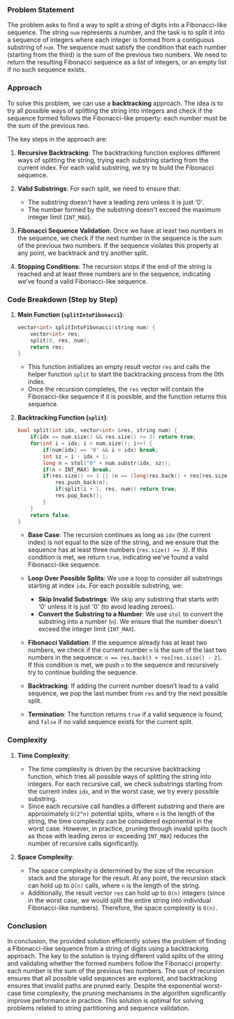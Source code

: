 ### Problem Statement

The problem asks to find a way to split a string of digits into a Fibonacci-like sequence. The string `num` represents a number, and the task is to split it into a sequence of integers where each integer is formed from a contiguous substring of `num`. The sequence must satisfy the condition that each number (starting from the third) is the sum of the previous two numbers. We need to return the resulting Fibonacci sequence as a list of integers, or an empty list if no such sequence exists.

### Approach

To solve this problem, we can use a **backtracking** approach. The idea is to try all possible ways of splitting the string into integers and check if the sequence formed follows the Fibonacci-like property: each number must be the sum of the previous two. 

The key steps in the approach are:

1. **Recursive Backtracking**: The backtracking function explores different ways of splitting the string, trying each substring starting from the current index. For each valid substring, we try to build the Fibonacci sequence.
   
2. **Valid Substrings**: For each split, we need to ensure that:
   - The substring doesn't have a leading zero unless it is just '0'.
   - The number formed by the substring doesn't exceed the maximum integer limit (`INT_MAX`).
   
3. **Fibonacci Sequence Validation**: Once we have at least two numbers in the sequence, we check if the next number in the sequence is the sum of the previous two numbers. If the sequence violates this property at any point, we backtrack and try another split.

4. **Stopping Conditions**: The recursion stops if the end of the string is reached and at least three numbers are in the sequence, indicating we’ve found a valid Fibonacci-like sequence.

### Code Breakdown (Step by Step)

1. **Main Function (`splitIntoFibonacci`)**:
   ```cpp
   vector<int> splitIntoFibonacci(string num) {
       vector<int> res;
       split(0, res, num);
       return res;
   }
   ```
   - This function initializes an empty result vector `res` and calls the helper function `split` to start the backtracking process from the 0th index.
   - Once the recursion completes, the `res` vector will contain the Fibonacci-like sequence if it is possible, and the function returns this sequence.

2. **Backtracking Function (`split`)**:
   ```cpp
   bool split(int idx, vector<int> &res, string num) {
       if(idx == num.size() && res.size() >= 3) return true;
       for(int i = idx; i < num.size(); i++) {
           if(num[idx] == '0' && i > idx) break;
           int sz = i - idx + 1;
           long n = stol("0" + num.substr(idx, sz));
           if(n > INT_MAX) break;
           if(res.size() <= 1 || (n == (long)res.back() + res[res.size() - 2])) {
               res.push_back(n);
               if(split(i + 1, res, num)) return true;
               res.pop_back();
           }
       }
       return false;
   }
   ```
   - **Base Case**: The recursion continues as long as `idx` (the current index) is not equal to the size of the string, and we ensure that the sequence has at least three numbers (`res.size() >= 3`). If this condition is met, we return `true`, indicating we've found a valid Fibonacci-like sequence.
   
   - **Loop Over Possible Splits**: We use a loop to consider all substrings starting at index `idx`. For each possible substring, we:
     - **Skip Invalid Substrings**: We skip any substring that starts with '0' unless it is just '0' (to avoid leading zeroes).
     - **Convert the Substring to a Number**: We use `stol` to convert the substring into a number (`n`). We ensure that the number doesn't exceed the integer limit (`INT_MAX`).
     
   - **Fibonacci Validation**: If the sequence already has at least two numbers, we check if the current number `n` is the sum of the last two numbers in the sequence: `n == res.back() + res[res.size() - 2]`. If this condition is met, we push `n` to the sequence and recursively try to continue building the sequence.
   
   - **Backtracking**: If adding the current number doesn’t lead to a valid sequence, we pop the last number from `res` and try the next possible split.

   - **Termination**: The function returns `true` if a valid sequence is found, and `false` if no valid sequence exists for the current split.

### Complexity

1. **Time Complexity**:
   - The time complexity is driven by the recursive backtracking function, which tries all possible ways of splitting the string into integers. For each recursive call, we check substrings starting from the current index `idx`, and in the worst case, we try every possible substring.
   - Since each recursive call handles a different substring and there are approximately `O(2^n)` potential splits, where `n` is the length of the string, the time complexity can be considered exponential in the worst case. However, in practice, pruning through invalid splits (such as those with leading zeros or exceeding `INT_MAX`) reduces the number of recursive calls significantly.

2. **Space Complexity**:
   - The space complexity is determined by the size of the recursion stack and the storage for the result. At any point, the recursion stack can hold up to `O(n)` calls, where `n` is the length of the string.
   - Additionally, the result vector `res` can hold up to `O(n)` integers (since in the worst case, we would split the entire string into individual Fibonacci-like numbers). Therefore, the space complexity is `O(n)`.

### Conclusion

In conclusion, the provided solution efficiently solves the problem of finding a Fibonacci-like sequence from a string of digits using a backtracking approach. The key to the solution is trying different valid splits of the string and validating whether the formed numbers follow the Fibonacci property: each number is the sum of the previous two numbers. The use of recursion ensures that all possible valid sequences are explored, and backtracking ensures that invalid paths are pruned early. Despite the exponential worst-case time complexity, the pruning mechanisms in the algorithm significantly improve performance in practice. This solution is optimal for solving problems related to string partitioning and sequence validation.
